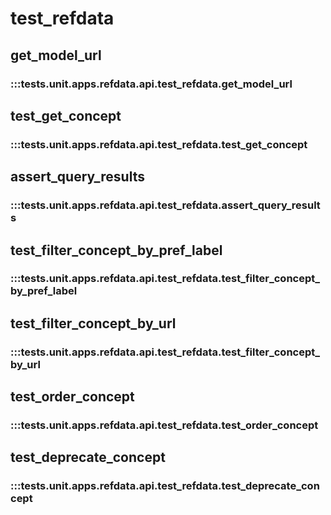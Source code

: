 # test_refdata

## get_model_url

### :::tests.unit.apps.refdata.api.test_refdata.get_model_url

## test_get_concept

### :::tests.unit.apps.refdata.api.test_refdata.test_get_concept

## assert_query_results

### :::tests.unit.apps.refdata.api.test_refdata.assert_query_results

## test_filter_concept_by_pref_label

### :::tests.unit.apps.refdata.api.test_refdata.test_filter_concept_by_pref_label

## test_filter_concept_by_url

### :::tests.unit.apps.refdata.api.test_refdata.test_filter_concept_by_url

## test_order_concept

### :::tests.unit.apps.refdata.api.test_refdata.test_order_concept

## test_deprecate_concept

### :::tests.unit.apps.refdata.api.test_refdata.test_deprecate_concept

